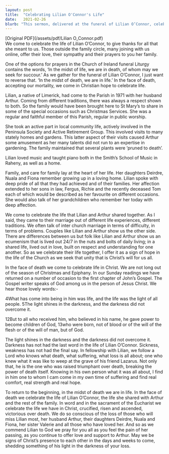 ```yaml
---
layout: post
title:  "Celebrating Lilian O'Connor's Life"
date:   2021-02-26
blurb: "This sermon, delivered at the funeral of Lilian O’Connor, celebrates her life and the love she shared with her family and community. It emphasizes the Christian hope in the face of death, and the unity that can be found in shared life experiences. The sermon also touches on the power of faith in overcoming darkness and suffering."
---
```

[Original PDF](/assets/pdf/Lilian O_Connor.pdf)    
We come to celebrate the life of Lilian O’Connor, to give thanks for all that she meant to us. Those outside the family circle, many joining with us online, offer their love, their sympathy and their prayers to you her family.

One of the options for prayers in the Church of Ireland funeral Liturgy contains the words, ‘In the midst of life, we are in death, of whom may we seek for succour.’ As we gather for the funeral of Lilian O’Connor, I just want to reverse that. ‘In the midst of death, we are in life.’ In the face of death, accepting our mortality, we come in Christian hope to celebrate life.

Lilian, a native of Limerick, had come to the Parish in 1971 with her husband Arthur. Coming from different traditions, there was always a respect shown to both. So the family would have been brought here to St Mary’s to share in some of the special occasions such as Christmas Services. She was a regular and faithful member of this Parish, regular in public worship.

She took an active part in local community life, actively involved in the Peninsula Society and Active Retirement Group. This involved visits to many stately homes and gardens. This latter aspect of their visits caused Arthur some amusement as her many talents did not run to an expertise in gardening. The family maintained that several plants were ‘pruned to death’.

Lilian loved music and taught piano both in the Smith’s School of Music in Raheny, as well as a home.

Family, and care for family lay at the heart of her life. Her daughters Deirdre, Nuala and Fiona remember growing up in a loving home. Lilian spoke with deep pride of all that they had achieved and of their families. Her affection extended to her sons in law, Fergus, Richie and the recently deceased Tom each of which would be described as her favourite on different occasions. She would also talk of her grandchildren who remember her today with deep affection.

We come to celebrate the life that Lilian and Arthur shared together. As I said, they came to their marriage out of different life experiences, different traditions. We often talk of inter church marriage in terms of difficulty, in terms of problems. Couples like Lilian and Arthur show us the other side. There are differences between us but folk like Lilian and Arthur show us an ecumenism that is lived out 24/7 in the nuts and bolts of daily living; in a shared life, lived out in love, built on respect and understanding for one another. So as we celebrate their life together, I offer it as a sign of hope in the life of the Church as we seek that unity that is Christ’s will for us all.

In the face of death we come to celebrate life in Christ. We are not long out of the season of Christmas and Epiphany. In our Sunday readings we have returned on a number of occasion to the first chapter of John’s Gospel. The Gospel writer speaks of God among us in the person of Jesus Christ. We hear those lovely words:-

4What has come into being in him was life, and the life was the light of all people. 5The light shines in the darkness, and the darkness did not overcome it.

12But to all who received him, who believed in his name, he gave power to become children of God, 13who were born, not of blood or of the will of the flesh or of the will of man, but of God.

The light shines in the darkness and the darkness did not overcome it. Darkness has not had the last word in the life of Lilian O’Connor. Sickness, weakness has not had the final say. In fellowship with Lilian, we follow a Lord who knows what death, what suffering, what loss is all about; one who knew what it was like to weep at the grave of his friend Lazarus. Not only that, he is the one who was raised triumphant over death, breaking the power of death itself. Knowing in his own person what it was all about, I find in him one to whom I cam come in my own time of suffering and find real comfort, real strength and real hope.

To return to the beginning, in the midst of death we are in life. In the face of death we celebrate the life of Lilian O’Connor, the life she shared with Arthur and the rest of the family. In word and in the sacrament of the Eucharist we celebrate the life we have in Christ, crucified, risen and ascended, victorious over death. We do so conscious of the loss of those who will miss Lilian most, her husband Arthur, their daughters Deirdre, Nuala and Fiona, her sister Valerie and all those who have loved her. And so as we commend Lilian to God we pray for you all as you feel the pain of her passing, as you continue to offer love and support to Arthur. May we be signs of Christ’s presence to each other in the days and weeks to come, shedding something of his light in the darkness of your loss.
